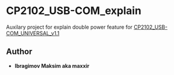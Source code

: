 # CP2102_USB-COM_explain

Auxilary project for explain double power feature for [CP2102_USB-COM_UNIVERSAL_v1.1](../CP2102_USB-COM_UNIVERSAL_v1.1/)

## Author
* **Ibragimov Maksim aka maxxir**
